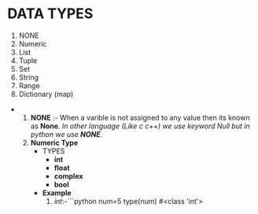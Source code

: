# DATA TYPES
 1.    NONE
 2.    Numeric
 3.    List
 4.    Tuple
 5.    Set
 6.    String
 7.    Range 
 8.    Dictionary  (map) 


 * 
   1. **NONE** :-   When a varible is not assigned to any value then its known as **None**. *In other   language (Like c c++) we use keyword Null but in python we use **NONE**.*
   2. **Numeric Type**
      * TYPES
         * **int**       
         * **float**
         * **complex**
         * **bool**
      * __Example__
          1. *int*:-```python
                                num=5
                                type(num)
                                #<class 'int'>
                ```   